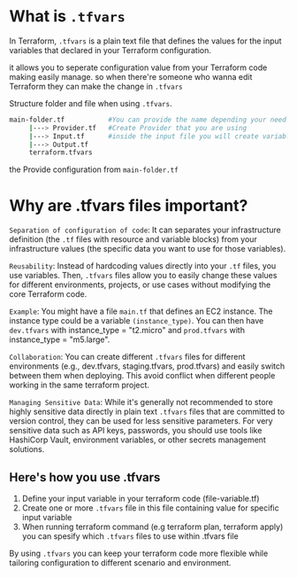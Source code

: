 # What is ``.tfvars``
In Terraform, ``.tfvars`` is a plain text file that defines the values for the input variables that declared in your Terraform configuration.

it allows you to seperate configuration value from your Terraform code making easily manage. so when there're someone who wanna edit Terraform they can make the change in ``.tfvars``

Structure folder and file when using ``.tfvars``.
```bash
main-folder.tf           #You can provide the name depending your need
     |---> Provider.tf   #Create Provider that you are using
     |---> Input.tf      #inside the input file you will create variable value
     |---> Output.tf      
     terraform.tfvars
```
the Provide configuration from ``main-folder.tf``

# Why are .tfvars files important?
``Separation of configuration of code``: It can separates your infrastructure definition (the ``.tf`` files with resource and variable blocks) from your infrastructure values (the specific data you want to use for those variables).

``Reusability``: Instead of hardcoding values directly into your ``.tf`` files, you use variables. Then, ``.tfvars`` files allow you to easily change these values for different environments, projects, or use cases without modifying the core Terraform code.

``Example``: You might have a file ``main.tf`` that defines an EC2 instance. The instance type could be a variable ``(instance_type)``. You can then have ``dev.tfvars`` with instance_type = "t2.micro" and ``prod.tfvars`` with instance_type = "m5.large".

``Collaboration``: You can create different ``.tfvars`` files for different environments (e.g., dev.tfvars, staging.tfvars, prod.tfvars) and easily switch between them when deploying. This avoid conflict when different people working in the same terraform project.

``Managing Sensitive Data``: While it's generally not recommended to store highly sensitive data directly in plain text ``.tfvars`` files that are committed to version control, they can be used for less sensitive parameters. For very sensitive data such as API keys, passwords, you should use tools like HashiCorp Vault, environment variables, or other secrets management solutions.

## Here's how you use .tfvars
1. Define your input variable in your terraform code (file-variable.tf)
2. Create one or more ``.tfvars`` file in this file containing value for specific input variable
3. When running terraform command (e.g terraform plan, terraform apply) you can spesify which ``.tfvars`` files to use within .tfvars file

By using ``.tfvars`` you can keep your terraform code more flexible while tailoring configuration to different scenario and environment.